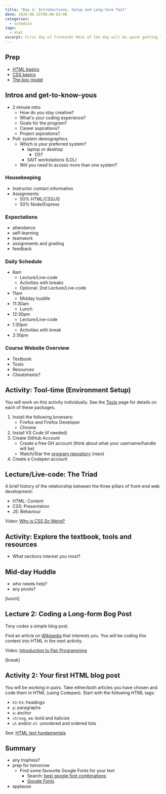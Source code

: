 ```yaml
---
title: "Day 1: Introductions, Setup and Long-form Text"
date: 2020-06-25T08:00-03:00
categories:
  - schedule
tags:
  - html
excerpt: First day of frontend! Most of the day will be spent getting to know your instructor and setting up your environment. Then we write a simple HTML blog post.
---
```

## Prep
- [HTML basics](https://developer.mozilla.org/en-US/docs/Learn/Getting_started_with_the_web/HTML_basics)
- [CSS basics](https://developer.mozilla.org/en-US/docs/Learn/Getting_started_with_the_web/CSS_basics)
- [The box model](https://developer.mozilla.org/en-US/docs/Learn/CSS/Building_blocks/The_box_model)

## Intros and get-to-know-yous
- 2 minute intro
  - How do you stay creative?
  - What's your coding experience?
  - Goals for the program?
  - Career aspirations?
  - Project aspirations?
- Poll: system demographics
  - Which is your preferred system?
    - laptop or desktop
      - OS?
    - SAIT workstations (LOL)
  - Will you need to access more than one system?

### Housekeeping
- Instructor contact information
- Assignments
  - 50% HTML/CSS/JS
  - 50% Node/Express

### Expectations
- attendance
- self-learning
- teamwork
- assignments and grading
- feedback

### Daily Schedule
- 8am
  - Lecture/Live-code
  - Activities with breaks
  - Optional: 2nd Lecture/Live-code
- 11am
  - Midday huddle
- 11:30am 
  - Lunch
- 12:30pm
  - Lecture/Live-code
- 1:30pm 
  - Activities with break
- 2:30pm

### Course Website Overview
- Textbook
- Tools
- Resources
- Cheatsheets?

## Activity: Tool-time (Environment Setup)
You will work on this activity individually. See the [Tools](/tools/) page for details on each of these packages.
1. Install the following browsers:
    - Firefox and Firefox Developer
    - Chrome
2. Install VS Code (if needed)
3. Create GitHub Account
    - Create a free GH account (think about what your username/handle will be)
    - Watch/Star the [program repository](https://github.com/cprg210/cprg210.github.io) (repo)
4. Create a Codepen account

## Lecture/Live-code: The Triad
A brief history of the relationship between the three pillars of front-end web development:
- HTML: Content
- CSS: Presentation
- JS: Behaviour

Video: [Why is CSS So Weird?](https://www.youtube.com/watch?v=aHUtMbJw8iA)

## Activity: Explore the textbook, tools and resources
- What sections interest you most?

## Mid-day Huddle
- who needs help?
- any pivots?

[lunch]

## Lecture 2: Coding a Long-form Bog Post
Tony codes a simple blog post.

Find an article on [Wikipedia](https://www.wikipedia.org/) that interests you. You will be coding this content into HTML in the next activity.

Video: [Introduction to Pair Programming](https://www.youtube.com/watch?v=vgkahOzFH2Q)

[break]

## Activity 2: Your first HTML blog post
You will be working in pairs. Take either/both articles you have chosen and code them in HTML (using Codepen). Start with the following HTML tags:
- `h1`-`h3`: headings
- `p`: paragraphs
- `a`: anchor
- `strong`, `em`: bold and italicize
- `ul` and/or `ol`: unordered and ordered lists

See: [HTML text fundamentals](https://developer.mozilla.org/en-US/docs/Learn/HTML/Introduction_to_HTML/HTML_text_fundamentals)

## Summary
- any trophies?
- prep for tomorrow
  - Find some favourite Google Fonts for your text
    - Search: [best google font combinations](https://www.google.com/search?client=firefox-b-d&q=best+google+font+combinations)
    - [Google Fonts](https://fonts.google.com/)
- applause